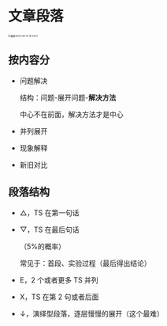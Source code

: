 # 文章段落

<img src="https://cdn.jsdelivr.net/gh/davidliuk/images@master/blog/%E6%88%AA%E5%B1%8F2023-06-10%2010.33.07.png" alt="截屏2023-06-10 10.33.07" style="zoom:33%;" />

## 按内容分

- 问题解决

  结构：问题-展开问题-**解决方法**

  中心不在前面，解决方法才是中心

- 并列展开

- 现象解释

- 新旧对比

## 段落结构

- △，TS 在第一句话
- ▽，TS 在最后句话

  （5%的概率）

  常见于：首段、实验过程（最后得出结论）

- E，2 个或者更多 TS 并列
- X，TS 在第 2 句或者后面
- $\downarrow$，演绎型段落，逐层慢慢的展开（这个最难）

